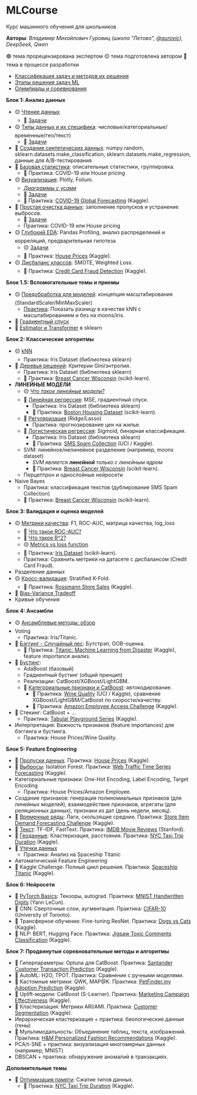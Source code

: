 # MLCourse  
Курс машинного обучения для школьников

**Авторы**: *Владимир Михайлович Гуровиц (школа "Летово", [@gurovic](https://t.me/gurovic)), DeepSeek, Qwen*

🟢 тема прорецензирована экспертом
🟡 тема подготовлена автором
🔴 тема в процессе разработки

* [Классификация задач и методов их решения](problems.md)
* [Этапы решения задач ML](methods.md)
* [Олимпиады и соревнования](olympiads.md)

**Блок 1: Анализ данных**  
* 🟡 [Чтение данных](010_read.ipynb)
  * 🔴 [Задачи](010_read_tasks.md)
* 🟡 [Типы данных и их специфика](012_types.ipynb): числовые/категориальные/временные/гео/текст)
  * 🔴 [Задачи](012_types_tasks.md)
* 🔴 [Создание синтетических данных](013_create_data.ipynb): numpy.random, sklearn.datasets.make_classification, sklearn.datasets.make_regression, данные для A/B-тестирования
* 🔴 [Базовая статистика](016_base_stat.ipynb): описательные статистики, группировка.
  * 🔴 Практика: COVID-19 или House pricing
* 🟡 [Визуализация](015_visualization.ipynb): Plotly, Folium.
  * [*Диаграммы с усами*](015_10_boxplot_whiskers.md) 
  * 🔴 [Задачи](015_visualization_tasks.md)
  * 🔴 Практика: [COVID-19 Global Forecasting](https://www.kaggle.com/imdevskp/corona-virus-report) (Kaggle).  
* 🔴 [Простая очистка данных](017_clean_data.ipynb): заполнение пропусков и устранение выбросов.
  * 🔴 [Задачи](017_clean_data_tasks.md)
  * Практика: COVID-19 или House pricing
* 🟡 [Глубокий EDA](019_EDA.ipynb): Pandas Profiling, анализ распределений и корреляций, предварительная гипотеза
  * 🟡 [Задачи](019_EDA_tasks.md)
  * 🔴 Практика: [House Prices](https://www.kaggle.com/c/house-prices-advanced-regression-datasets) (Kaggle).  
* 🟡 [Дисбаланс классов](030_disbalance.ipynb): SMOTE, Weighted Loss.
  * 🔴 Практика: [Credit Card Fraud Detection](https://www.kaggle.com/mlg-ulb/creditcardfraud) (Kaggle).  

**Блок 1.5: Вспомогательные темы и приемы**
* 🟡 [Предобработка для моделей](107_scaling.ipynb): концепция масштабирования (StandardScaler/MinMaxScaler)
  * [Практика](107_scaling_practice.md): Показать разницу в качестве kNN с масштабированием и без на moons/iris.
* 🔴 [Градиентный спуск](080_gradient_descent.md)
* 🔴 [Estimator и Transformer](090_estimator_transformer.md) в sklearn

**Блок 2: Классические алгоритмы**  
* 🟡 [kNN](103_knn.ipynb)
  * Практика: Iris Dataset (библиотека sklearn)
* 🔴 [Деревья решений](150_decision_tree.ipynb): Критерии Gini/энтропия.
  * Практика: Iris Dataset (библиотека sklearn)
  * 🔴 Практика: [Breast Cancer Wisconsin](https://scikit-learn.org/stable/modules/generated/sklearn.datasets.load_breast_cancer.html) (scikit-learn).  
* **ЛИНЕЙНЫЕ МОДЕЛИ**
  * 🟡 [*Что такое линейные модели?*](108_linear.md) 
  * 🔴 [Линейная регрессия](110_linreg.md): MSE, градиентный спуск.
    * Практика: Iris Dataset (библиотека sklearn)
    * 🔴 Практика: [Boston Housing Dataset](https://scikit-learn.org/stable/modules/generated/sklearn.datasets.load_boston.html) (scikit-learn).
  * 🔴 [Регуляризация](116_regularization.ipynb) (Ridge/Lasso)
    * Практика: прогнозирование цен на жилье.  
  * 🔴 [Логистическая регрессия](120_logreg.md): Sigmoid, бинарная классификация.
    * Практика: Iris Dataset (библиотека sklearn)
    * 🔴 Практика: [SMS Spam Collection](https://www.kaggle.com/uciml/sms-spam-collection-dataset) (UCI / Kaggle).
  * SVM: линейное/нелинейное разделение (например, moons dataset)
    * *SVM является **линейной** только с линейным ядром*
    * 🔴 Практика: [Breast Cancer Wisconsin](https://scikit-learn.org/stable/modules/generated/sklearn.datasets.load_breast_cancer.html) (scikit-learn).
  * Перцептрон и однослойные нейросети
* Naive Bayes
  * Практика: классификация текстов (дублирование SMS Spam Collection)
  * 🔴 Практика: [Breast Cancer Wisconsin](https://scikit-learn.org/stable/modules/generated/sklearn.datasets.load_breast_cancer.html) (scikit-learn).  

**Блок 3: Валидация и оценка моделей** 
* 🟡 [Метрики качества](130_metrics.ipynb): F1, ROC-AUC, матрица качества, log_loss
  * 🔴 [Что такое ROC-AUC?](135_roc_auc.md)
  * 🔴 [Что такое R^2?](137_r_2.md)
  * 🟡 [Metrics vs loss function](130_1_metrics_vs_loss_function.md)
  * 🔴 Практика: [Iris Dataset](https://scikit-learn.org/stable/modules/generated/sklearn.datasets.load_iris.html) (scikit-learn).  
  * Практика: Сравнить метрики на датасете с дисбалансом (Credit Card Fraud).
* Разделение данных
* 🟡 [Кросс-валидация](140_kfold.ipynb): Stratified K-Fold.
  * 🔴 Практика: [Rossmann Store Sales](https://www.kaggle.com/c/rossmann-store-sales) (Kaggle).
* 🔴 [Bias-Variance Tradeoff](140_10_bias_variance.md)
* Кривые обучения
  
**Блок 4: Ансамбли** 
* 🟡 [Ансамблевые методы: обзор](145_ensemble.ipynb)
* Voting
  * Практика: Iris/Titanic.
* 🔴 [Бэггинг - Случайный лес](160_random_forest.md): Бутстрэп, OOB-оценка.
  * 🔴 Практика: [Titanic: Machine Learning from Disaster](https://www.kaggle.com/c/titanic) (Kaggle), feature importance анализ.  
* 🔴 [Бустинг](170_boosting.md):
  * AdaBoost (базовый)
  * Градиентный бустинг (общий принцип)
  * Реализации: CatBoost/XGBoost/LightGBM.
  * 🔴 [Категориальные признаки и CatBoost](180_cat_features.md): автокодирование.
    * 🔴 Практика: [Wine Quality](https://www.kaggle.com/uciml/red-wine-quality-cortez-et-al-2009) (UCI / Kaggle), сравнение XGBoost/LightGBM/CatBoost по скорости/качеству.  
    * 🔴 Практика: [Amazon Employee Access Challenge](https://www.kaggle.com/c/amazon-employee-access-challenge) (Kaggle).  
* 🔴 Стекинг: CatBoost + ...
  * Практика: [Tabular Playground Series](https://www.kaggle.com/c/tabular-playground-series) (Kaggle).  
* Интерпретация: Важность признаков (feature importances) для бэггинга и бустинга.
  * Практика: House Prices/Wine Quality.
 
**Блок 5: Feature Engineering**  
- 🔴 [Пропуски данных](310_drops.md). Практика: [House Prices](https://www.kaggle.com/c/house-prices-advanced-regression-datasets) (Kaggle).  
- 🔴 [Выбросы](320_outliers.md): Isolation Forest. Практика: [Web Traffic Time Series Forecasting](https://www.kaggle.com/c/web-traffic-time-series-forecasting) (Kaggle).  
- Категориальные признаки: One-Hot Encoding, Label Encoding, Target Encoding
  -  Практика: House Prices/Amazon Employee. 
- Создание признаков: генерация полиномиальных признаков (для линейных моделей), взаимодействие признаков, агрегаты (для реляционных данных), признаки из дат (день недели, месяц).
-   🔴 [Временные ряды](330_time_series.md): Лаги, скользящие средние. Практика: [Store Item Demand Forecasting Challenge](https://www.kaggle.com/c/demand-forecasting-kernels-only) (Kaggle).  
- 🔴 [Текст](340_text_feature_engineering.md): TF-IDF, FastText. Практика: [IMDB Movie Reviews](https://ai.stanford.edu/~amaas/data/sentiment/) (Stanford).  
- 🔴 [Геоданные](350_geo_features.md): Кластеризация, расстояния. Практика: [NYC Taxi Trip Duration](https://www.kaggle.com/c/nyc-taxi-trip-duration) (Kaggle).
- 🔴 [Утечки данных](360_leak.md)
  - Практика: Анализ на Spaceship Titaniс
- Автоматический Feature Engineering 
- 🔴 Kaggle Challenge: Полный цикл решения. Практика: [Spaceship Titanic](https://www.kaggle.com/c/spaceship-titanic) (Kaggle).  

**Блок 6: Нейросети**  
- 🔴 [PyTorch Basics](410_pytorch.md): Тензоры, autograd. Практика: [MNIST Handwritten Digits](http://yann.lecun.com/exdb/mnist/) (Yann LeCun).  
- 🔴 CNN: Сверточные слои, аугментация. Практика: [CIFAR-10](https://www.cs.toronto.edu/~kriz/cifar.html) (University of Toronto).  
- 🔴 Трансферное обучение: Fine-tuning ResNet. Практика: [Dogs vs Cats](https://www.kaggle.com/c/dogs-vs-cats-redux-kernels-edition) (Kaggle).  
- 🔴 NLP: BERT, Hugging Face. Практика: [Jigsaw Toxic Comments Classification](https://www.kaggle.com/c/jigsaw-toxic-comment-classification-challenge) (Kaggle).  

**Блок 7: Продвинутые соревновательные методы и алгоритмы**  
- 🔴 Гиперпараметры: Optuna для CatBoost. Практика: [Santander Customer Transaction Prediction](https://www.kaggle.com/c/santander-customer-transaction-prediction) (Kaggle).  
- 🔴 AutoML: H2O, TPOT. Практика: Сравнение с ручными моделями.  
- 🔴 Кастомные метрики: QWK, MAP@K. Практика: [PetFinder.my Adoption Prediction](https://www.kaggle.com/c/petfinder-adoption-prediction) (Kaggle).  
- 🔴 Uplift-модели: CatBoost (S-Learner). Практика: [Marketing Campaign Effectiveness](https://www.kaggle.com/miroslavsabo/young-people-survey) (Kaggle).  
- 🔴 Кластеризация: Метрики ARI/AMI. Практика: [Customer Segmentation](https://www.kaggle.com/vjchoudhary7/customer-segmentation-tutorial-in-python) (Kaggle).  
- Иерархическая кластеризация + практика: биологические данные (гены)
- 🔴 Мультимодальность: Объединение таблиц, текста, изображений. Практика: [H&M Personalized Fashion Recommendations](https://www.kaggle.com/c/h-and-m-personalized-fashion-recommendations) (Kaggle).
- PCA/t-SNE + практика: визуализация многомерных данных (например, MNIST)
- DBSCAN + практика: обнаружение аномалий в транзакциях.
  
**Дополнительные темы**
* 🔴 [Оптимизация памяти](040_memory.md): Сжатие типов данных.
  * 🔴 Практика: [NYC Taxi Trip Duration](https://www.kaggle.com/c/nyc-taxi-trip-duration) (Kaggle).  
